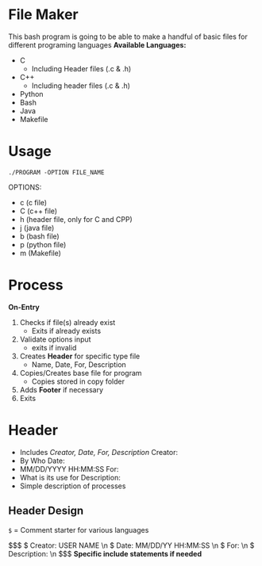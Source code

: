 # File Maker
This bash program is going to be able to make a handful of basic files for different programing languages
**Available Languages:**
- C
   - Including Header files (.c & .h)
- C++
   - Including header files (.c & .h)
- Python 
- Bash
- Java
- Makefile

# Usage
`./PROGRAM -OPTION FILE_NAME`

OPTIONS:
- c (c file)
- C (c++ file)
- h (header file, only for C and CPP)
- j (java file)
- b (bash file)
- p (python file)
- m (Makefile) 

# Process
**On-Entry**
1. Checks if file(s) already exist
   - Exits if already exists
2. Validate options input
   - exits if invalid
3. Creates **Header** for specific type file
   - Name, Date, For, Description
4. Copies/Creates base file for program
   - Copies stored in copy folder
5. Adds **Footer** if necessary
6. Exits

# Header
- Includes *Creator, Date, For, Description* 
Creator:
- By Who
Date: 
- MM/DD/YYYY HH:MM:SS
For: 
- What is its use for
Description: 
- Simple description of processes

## Header Design
`$` = Comment starter for various languages

$$$
$ Creator: USER NAME \n
$ Date: MM/DD/YY HH:MM:SS \n
$ For: \n
$ Description: \n
$$$
**Specific include statements if needed**
